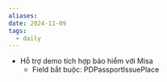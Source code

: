 ```yaml
---
aliases: 
date: 2024-11-09
tags:
  - daily
---
```

- Hỗ trợ demo tích hợp bảo hiểm với Misa
	- Field bắt buộc: PDPassportIssuePlace